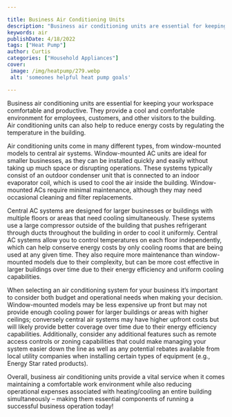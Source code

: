 ```yaml
---

title: Business Air Conditioning Units
description: "Business air conditioning units are essential for keeping your workspace comfortable and productive. They provide a cool and comfo...you wont regret reading on"
keywords: air
publishDate: 4/18/2022
tags: ["Heat Pump"]
author: Curtis
categories: ["Household Appliances"]
cover: 
 image: /img/heatpump/279.webp
 alt: 'someones helpful heat pump goals'

---
```


Business air conditioning units are essential for keeping your workspace comfortable and productive. They provide a cool and comfortable environment for employees, customers, and other visitors to the building. Air conditioning units can also help to reduce energy costs by regulating the temperature in the building.

Air conditioning units come in many different types, from window-mounted models to central air systems. Window-mounted AC units are ideal for smaller businesses, as they can be installed quickly and easily without taking up much space or disrupting operations. These systems typically consist of an outdoor condenser unit that is connected to an indoor evaporator coil, which is used to cool the air inside the building. Window-mounted ACs require minimal maintenance, although they may need occasional cleaning and filter replacements.

Central AC systems are designed for larger businesses or buildings with multiple floors or areas that need cooling simultaneously. These systems use a large compressor outside of the building that pushes refrigerant through ducts throughout the building in order to cool it uniformly. Central AC systems allow you to control temperatures on each floor independently, which can help conserve energy costs by only cooling rooms that are being used at any given time. They also require more maintenance than window-mounted models due to their complexity, but can be more cost effective in larger buildings over time due to their energy efficiency and uniform cooling capabilities. 

When selecting an air conditioning system for your business it’s important to consider both budget and operational needs when making your decision. Window-mounted models may be less expensive up front but may not provide enough cooling power for larger buildings or areas with higher ceilings; conversely central air systems may have higher upfront costs but will likely provide better coverage over time due to their energy efficiency capabilities. Additionally, consider any additional features such as remote access controls or zoning capabilities that could make managing your system easier down the line as well as any potential rebates available from local utility companies when installing certain types of equipment (e.g., Energy Star rated products). 

Overall, business air conditioning units provide a vital service when it comes maintaining a comfortable work environment while also reducing operational expenses associated with heating/cooling an entire building simultaneously – making them essential components of running a successful business operation today!
